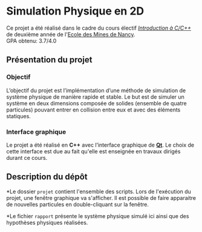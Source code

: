 # Simulation Physique en 2D

Ce projet a été réalisé dans le cadre du cours électif [*Introduction à C/C++*](https://www.depinfonancy.net/cours-électifs/ces7aj) de deuxième année de l'[Ecole des Mines de Nancy](https://mines-nancy.univ-lorraine.fr/formation/ingenieur-civil-mines-icm/).  
GPA obtenu: 3.7/4.0

## Présentation du projet

### Objectif
L’objectif du projet est l’implémentation d’une méthode de simulation de système physique de manière rapide et stable. Le but est de simuler un système en deux dimensions composée de solides (ensemble de quatre particules) pouvant entrer en collision entre eux et avec des éléments statiques.

### Interface graphique
Le projet a été réalisé en **C++** avec l’interface graphique de **[Qt](https://www.qt.io/)**. Le choix de cette interface est due au fait qu'elle est enseignée en travaux dirigés durant ce cours.

## Description du dépôt

*Le dossier `projet` contient l'ensemble des scripts. Lors de l'exécution du projet, une fenêtre graphique va s'afficher. Il est possible de faire apparaitre de nouvelles particules en double-cliquant sur la fenêtre. 

*Le fichier `rapport` présente le système physique simulé ici ainsi que des hypothèses physiques réalisées.



